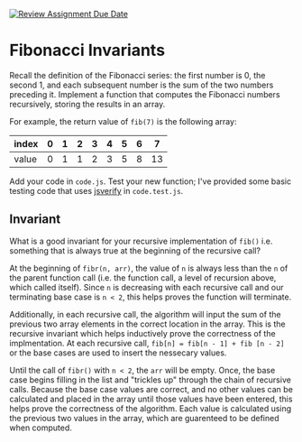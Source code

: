 [![Review Assignment Due Date](https://classroom.github.com/assets/deadline-readme-button-24ddc0f5d75046c5622901739e7c5dd533143b0c8e959d652212380cedb1ea36.svg)](https://classroom.github.com/a/rzkZS2Jf)
# Fibonacci Invariants

Recall the definition of the Fibonacci series: the first number is 0, the second
1, and each subsequent number is the sum of the two numbers preceding it.
Implement a function that computes the Fibonacci numbers recursively, storing
the results in an array.

For example, the return value of `fib(7)` is the following array:

| index |  0  |  1  |  2  |  3  |  4  |  5  |  6  |  7  |
| ----- | --- | --- | --- | --- | --- | --- | --- | --- |
| value |  0  |  1  |  1  |  2  |  3  |  5  |  8  |  13 |

Add your code in `code.js`. Test your new function; I've provided some basic
testing code that uses [jsverify](https://jsverify.github.io/) in
`code.test.js`.

## Invariant

What is a good invariant for your recursive implementation of `fib()`
i.e. something that is always true at the beginning of the recursive call?

At the beginning of `fibr(n, arr)`, the value of `n` is always less than the `n` of the parent function call (i.e. the function call, a level of recursion above, which called itself). Since `n` is decreasing with each recursive call and our terminating base case is `n < 2`, this helps proves the function will terminate. 

Additionally, in each recursive call, the algorithm will input the sum of the previous two array elements in the correct location in the array. This is the recursive invariant which helps inductively prove the correctness of the implmentation. At each recursive call, `fib[n] = fib[n - 1] + fib [n - 2]` or the base cases are used to insert the nessecary values.

Until the call of `fibr()` with `n < 2`, the `arr` will be empty. Once, the base case begins filling in the list and "trickles up" through the chain of recursive calls. Because the base case values are correct, and no other values can be calculated and placed in the array until those values have been entered, this helps prove the correctness of the algorithm. Each value is calculated using the previous two values in the array, which are guarenteed to be defined when computed.
